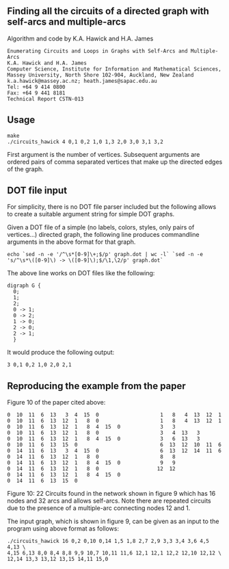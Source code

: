 Finding all the circuits of a directed graph with self-arcs and multiple-arcs
-----------------------------------------------------------------------------

Algorithm and code by K.A. Hawick and H.A. James

    Enumerating Circuits and Loops in Graphs with Self-Arcs and Multiple-Arcs
    K.A. Hawick and H.A. James
    Computer Science, Institute for Information and Mathematical Sciences,
    Massey University, North Shore 102-904, Auckland, New Zealand
    k.a.hawick@massey.ac.nz; heath.james@sapac.edu.au
    Tel: +64 9 414 0800
    Fax: +64 9 441 8181
    Technical Report CSTN-013

Usage
-----

    make
    ./circuits_hawick 4 0,1 0,2 1,0 1,3 2,0 3,0 3,1 3,2

First argument is the number of vertices. Subsequent arguments are ordered
pairs of comma separated vertices that make up the directed edges of the
graph.

DOT file input
--------------

For simplicity, there is no DOT file parser included but the following allows
to create a suitable argument string for simple DOT graphs.

Given a DOT file of a simple (no labels, colors, styles, only pairs of
vertices...) directed graph, the following line produces commandline
arguments in the above format for that graph.

	echo `sed -n -e '/^\s*[0-9]\+;$/p' graph.dot | wc -l` `sed -n -e 's/^\s*\([0-9]\) -> \([0-9]\);$/\1,\2/p' graph.dot`

The above line works on DOT files like the following:

    digraph G {
      0;
      1;
      2;
      0 -> 1;
      0 -> 2;
      1 -> 0;
      2 -> 0;
      2 -> 1;
      }

It would produce the following output:

    3 0,1 0,2 1,0 2,0 2,1

Reproducing the example from the paper
--------------------------------------

Figure 10 of the paper cited above:

    0  10  11  6  13   3  4  15  0                    1   8   4  13  12  1
    0  10  11  6  13  12  1   8  0                    1   8   4  13  12  1
    0  10  11  6  13  12  1   8  4  15  0             3   3
    0  10  11  6  13  12  1   8  0                    3   4  13   3
    0  10  11  6  13  12  1   8  4  15  0             3   6  13   3
    0  10  11  6  13  15  0                           6  13  12  10  11  6
    0  14  11  6  13   3  4  15  0                    6  13  12  14  11  6
    0  14  11  6  13  12  1   8  0                    8   8
    0  14  11  6  13  12  1   8  4  15  0             9   9
    0  14  11  6  13  12  1   8  0                   12  12
    0  14  11  6  13  12  1   8  4  15  0
    0  14  11  6  13  15  0

Figure 10: 22 Circuits found in the network shown in figure 9 which has 16
nodes and 32 arcs and allows self-arcs. Note there are repeated circuits due to
the presence of a multiple-arc connecting nodes 12 and 1.

The input graph, which is shown in figure 9, can be given as an input to the
program using above format as follows:

    ./circuits_hawick 16 0,2 0,10 0,14 1,5 1,8 2,7 2,9 3,3 3,4 3,6 4,5 4,13 \
    4,15 6,13 8,0 8,4 8,8 9,9 10,7 10,11 11,6 12,1 12,1 12,2 12,10 12,12 \
    12,14 13,3 13,12 13,15 14,11 15,0
